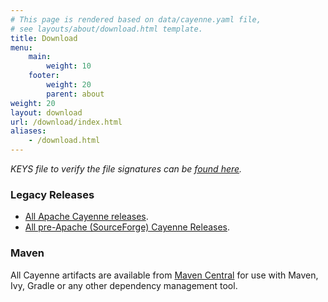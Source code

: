 ```yaml
---
# This page is rendered based on data/cayenne.yaml file,
# see layouts/about/download.html template.
title: Download
menu: 
    main:
        weight: 10   
    footer:
        weight: 20 
        parent: about 
weight: 20
layout: download
url: /download/index.html
aliases:
    - /download.html
---
```


_KEYS file to verify the file signatures can be [found here](http://www.apache.org/dist/cayenne/KEYS)._

### Legacy Releases

* [All Apache Cayenne releases](http://archive.apache.org/dist/cayenne/).
* [All pre-Apache (SourceForge) Cayenne Releases](http://sourceforge.net/project/showfiles.php?group_id=48132).

### Maven

All Cayenne artifacts are available from [Maven Central][1] for use with Maven, Ivy, Gradle or any other dependency management tool. 


  [1]: http://search.maven.org/#search|ga|1|g%3A%22org.apache.cayenne%22
